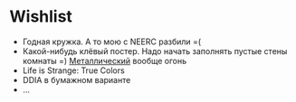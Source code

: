 # Wishlist

* Годная кружка. А то мою с NEERC разбили =(
* Какой-нибудь клёвый постер. Надо начать заполнять пустые стены комнаты =) [Металлический](https://displate.com) вообще огонь
* Life is Strange: True Colors
* DDIA в бумажном варианте
* ...
